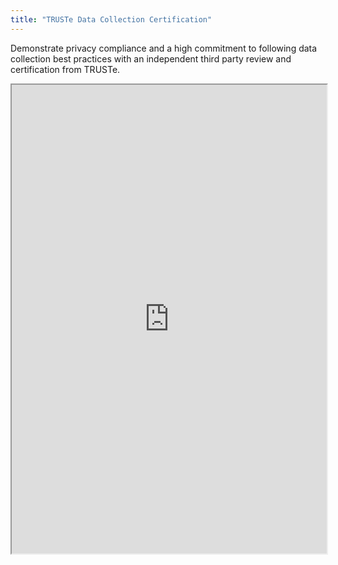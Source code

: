 ```yaml
---
title: "TRUSTe Data Collection Certification"
---
```


Demonstrate privacy compliance and a high commitment to following data collection best practices with an independent third party review and certification from TRUSTe.

<iframe height="750" width="100%" src="https://ewelton.github.io/ktest/wiki.html#TRUSTe%20Data%20Collection%20Certification"></iframe>
